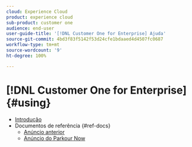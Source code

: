 ```yaml
---
cloud: Experience Cloud
product: experience cloud
sub-product: customer one
audience: end-user
user-guide-title: '[!DNL Customer One for Enterprise] Ajuda'
source-git-commit: 4bd3f83f5142f53d24cfe1bdaaed4d4507fc0687
workflow-type: tm+mt
source-wordcount: '9'
ht-degree: 100%

---
```



# [!DNL Customer One for Enterprise] {#using}

+ [Introdução](home.md)
+ Documentos de referência {#ref-docs}
   + [Anúncio anterior](intro-customer-support.md)
   + [Anúncio do Parkour Now](parkour-now.md)
